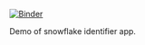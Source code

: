 [![Binder](https://mybinder.org/badge_logo.svg)](https://mybinder.org/v2/gh/sthorn/snowflake-app/master?urlpath=%2Fvoila%2Frender%2Fwebapp.ipynb)

Demo of snowflake identifier app.
